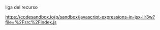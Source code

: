 liga del recurso

https://codesandbox.io/p/sandbox/javascript-expressions-in-jsx-llr3w?file=%2Fsrc%2Findex.js